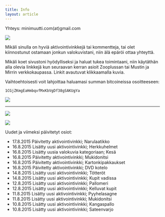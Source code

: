 ```yaml
---
title: Info
layout: article
---
```


Yhteys: minimuutti.com(at)gmail.com

![](https://lh3.googleusercontent.com/rUi_U-5Iu5bgA0h60ykYVrw8kV3k10DMccmLkt_t2Vs=w245)

Mikäli sinulla on hyviä aktivointivinkkejä tai kommentteja, tai olet kiinnostunut ostamaan jonkun valokuvistani, niin älä epäröi ottaa yhteyttä.

Mikäli koet sivustoni hyödylliseksi ja haluat tukea toimintaani, niin käytäthän alla olevia linkkejä kun seuraavan kerran asioit Zooplussan tai Mustin ja Mirrin verkkokaupassa. Linkit avautuvat klikkaamalla kuvia.

Vaihtoehtoisesti voit lahjoittaa haluamasi summan bitcoineissa osoitteeseen:

	1CGjZKmgEaHmbqvfMxKbVgDf38gSAKUgYa

![](https://lh3.googleusercontent.com/T2AKpsd5XDhDlOFkaBTinOCVl7cRpR2_ld_sXtL7TuA=w447)

---

[![](https://lh3.googleusercontent.com/MKwfsbFq7uu2wQQcpBMKzbeTWG_X6GHIw91FFzQ2LGw=w447)](http://clk.tradedoubler.com/click?p(210840)a(2526211)g(19927404)url(http://www.zooplus.fi/))

[![](https://lh3.googleusercontent.com/UZD-YzdoKAGryUkQuoqAk57k_KeHYAZov20i14umJcM=w447)](http://clk.tradedoubler.com/click?p(240480)a(2526211)g(21401374)url(https://www.mustijamirri.fi/))

Uudet ja viimeksi päivitetyt osiot:

* 17.8.2015 Päivitetty aktivointivinkki; Narulaatikko
* 16.8.2015 Lisätty uusi aktivointivinkki; Herkkuhelmet
* 16.8.2015 Lisätty uusia valokuvia kategoriaan; Kesä
* 16.8.2015 Päivitetty aktivointivinkki; Mukidonitsi
* 16.8.2015 Päivitetty aktivointivinkki; Kartonkipakkaukset
* 16.8.2015 Päivitetty aktivointivinkki; DVD kotelo
* 14.8.2015 Lisätty uusi aktivointivinkki; Tötteröt
* 14.8.2015 Lisätty uusi aktivointivinkki; Kupit vadissa
* 12.8.2015 Lisätty uusi aktivointivinkki; Pallomeri
* 12.8.2015 Lisätty uusi aktivointivinkki; Kelluvat kupit
* 11.8.2015 Lisätty uusi aktivointivinkki; Pyyhelasagne
* 11.8.2015 Lisätty uusi aktivointivinkki; Mukidonitsi
* 10.8.2015 Lisätty uusi aktivointivinkki; Kangaspallo
* 10.8.2015 Lisätty uusi aktivointivinkki; Sateenvarjo
